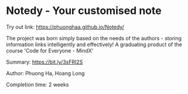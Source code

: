 # Notedy - Your customised note

Try out link: https://phuonghaa.github.io/Notedy/     

The project was born simply based on the needs of the authors - storing information links intelligently and effectively!
A graduating product of the course 'Code for Everyone - MindX'

Summary: https://bit.ly/3sFRI2S

Author: Phuong Ha, Hoang Long

Completion time: 2 weeks


